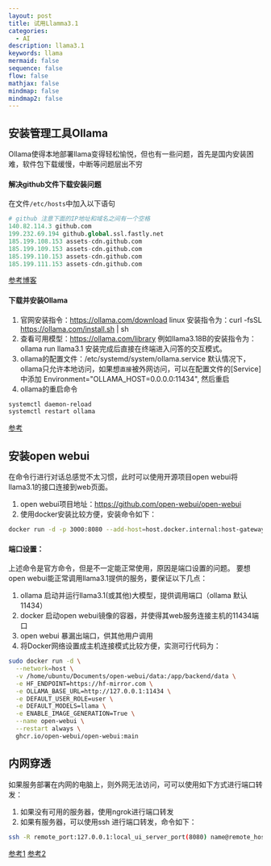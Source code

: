 ```yaml
---
layout: post
title: 试用Llamma3.1
categories:
  - AI
description: llama3.1
keywords: llama
mermaid: false
sequence: false
flow: false
mathjax: false
mindmap: false
mindmap2: false
---
```

## 安装管理工具Ollama

Ollama使得本地部署llama变得轻松愉悦，但也有一些问题，首先是国内安装困难，软件包下载缓慢，中断等问题层出不穷
#### 解决github文件下载安装问题
在文件`/etc/hosts`中加入以下语句
``` python
# github 注意下面的IP地址和域名之间有一个空格
140.82.114.3 github.com
199.232.69.194 github.global.ssl.fastly.net
185.199.108.153 assets-cdn.github.com
185.199.109.153 assets-cdn.github.com
185.199.110.153 assets-cdn.github.com
185.199.111.153 assets-cdn.github.com

```
[参考博客](https://blog.csdn.net/okyanxingkui/article/details/136657627)

#### 下载并安装Ollama
1.  官网安装指令：https://ollama.com/download
 linux 安装指令为：curl -fsSL https://ollama.com/install.sh | sh
2.  查看可用模型：https://ollama.com/library
例如llama3.18B的安装指令为：ollama run llama3.1
安装完成后直接在终端进入问答的交互模式。
3. ollama的配置文件：/etc/systemd/system/ollama.service
默认情况下， ollama只允许本地访问，如果想`直接`被外网访问，可以在配置文件的[Service]
中添加 Environment="OLLAMA_HOST=0.0.0.0:11434", 然后重启
4. ollama的重启命令
```bash
systemctl daemon-reload
systemctl restart ollama
```

[参考](https://zhuanlan.zhihu.com/p/686952702)

## 安装open webui

在命令行进行对话总感觉不太习惯，此时可以使用开源项目open webui将llama3.1的接口连接到web页面。

1. open webui项目地址：https://github.com/open-webui/open-webui
2.  使用docker安装比较方便，安装命令如下：

```bash
docker run -d -p 3000:8080 --add-host=host.docker.internal:host-gateway -v open-webui:/app/backend/data --name open-webui --restart always ghcr.io/open-webui/open-webui:main
```
####  端口设置：
上述命令是官方命令，但是不一定能正常使用，原因是端口设置的问题。
要想open webui能正常调用llama3.1提供的服务，要保证以下几点：
1. ollama 启动并运行llama3.1(或其他)大模型，提供调用端口（ollama 默认11434）
2.  docker 启动open webui镜像的容器，并使得其web服务连接主机的11434端口
3. open webui 暴漏出端口，供其他用户调用
4. 将Docker网络设置成主机连接模式比较方便，实测可行代码为：
```bash
sudo docker run -d \
  --network=host \
  -v /home/ubuntu/Documents/open-webui/data:/app/backend/data \
  -e HF_ENDPOINT=https://hf-mirror.com \
  -e OLLAMA_BASE_URL=http://127.0.0.1:11434 \
  -e DEFAULT_USER_ROLE=user \
  -e DEFAULT_MODELS=llama \
  -e ENABLE_IMAGE_GENERATION=True \
  --name open-webui \
  --restart always \
  ghcr.io/open-webui/open-webui:main
```

## 内网穿透
如果服务部署在内网的电脑上，则外网无法访问，可可以使用如下方式进行端口转发：
1. 如果没有可用的服务器，使用ngrok进行端口转发
2. 如果有服务器，可以使用ssh 进行端口转发，命令如下：
```bash
ssh -R remote_port:127.0.0.1:local_ui_server_port(8080) name@remote_host 
```

[参考1](https://zhuanlan.zhihu.com/p/686952702)
[参考2](https://blog.csdn.net/alalaal/article/details/140529382)
